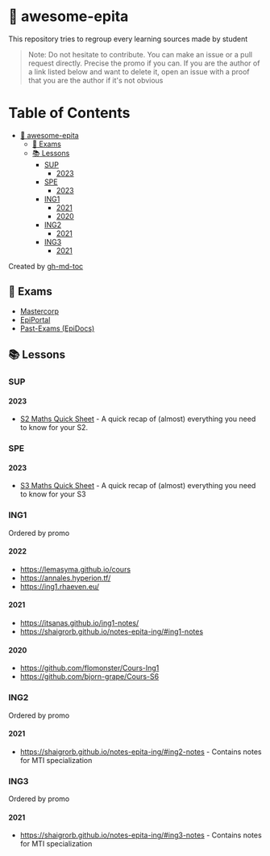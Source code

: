 # 🌟 awesome-epita

This repository tries to regroup every learning sources made by student

> Note: Do not hesitate to contribute. You can make an issue or a pull request directly. Precise the promo if you can.
> If you are the author of a link listed below and want to delete it, open an issue with a proof that you are the author if it's not obvious

Table of Contents
=================

   * [<g-emoji class="g-emoji" alias="star2" fallback-src="https://github.githubassets.com/images/icons/emoji/unicode/1f31f.png">🌟</g-emoji> awesome-epita](#-awesome-epita)
      * [<g-emoji class="g-emoji" alias="rotating_light" fallback-src="https://github.githubassets.com/images/icons/emoji/unicode/1f6a8.png">🚨</g-emoji> Exams](#-exams)
      * [<g-emoji class="g-emoji" alias="books" fallback-src="https://github.githubassets.com/images/icons/emoji/unicode/1f4da.png">📚</g-emoji> Lessons](#-lessons)
         * [SUP](#sup)
            * [2023](#2023)
         * [SPE](#spe)
            * [2023](#2023-1)
         * [ING1](#ing1)
            * [2021](#2021)
            * [2020](#2020)
         * [ING2](#ing2)
            * [2021](#2021-1)
         * [ING3](#ing3)
            * [2021](#2021-2)

Created by [gh-md-toc](https://github.com/ekalinin/github-markdown-toc)

## 🚨 Exams

- [Mastercorp](http://mastercorp.epita.eu)
- [EpiPortal](https://epiportal.com)
- [Past-Exams (EpiDocs)](https://past-exams.epidocs.eu)

## 📚 Lessons

### SUP

#### 2023

- [S2 Maths Quick Sheet](https://kb.zoroark.guru/mS2QS) - A quick recap of (almost) everything you need to know for your S2.

### SPE

#### 2023

- [S3 Maths Quick Sheet](https://kb.zoroark.guru/mS3QS) - A quick recap of (almost) everything you need to know for your S3

### ING1

Ordered by promo

#### 2022

- https://lemasyma.github.io/cours
- https://annales.hyperion.tf/
- https://ing1.rhaeven.eu/

#### 2021

- https://itsanas.github.io/ing1-notes/
- https://shaigrorb.github.io/notes-epita-ing/#ing1-notes

#### 2020

- https://github.com/flomonster/Cours-Ing1
- https://github.com/bjorn-grape/Cours-S6

### ING2

Ordered by promo

#### 2021
- https://shaigrorb.github.io/notes-epita-ing/#ing2-notes - Contains notes for MTI specialization

### ING3

Ordered by promo

#### 2021
- https://shaigrorb.github.io/notes-epita-ing/#ing3-notes - Contains notes for MTI specialization
